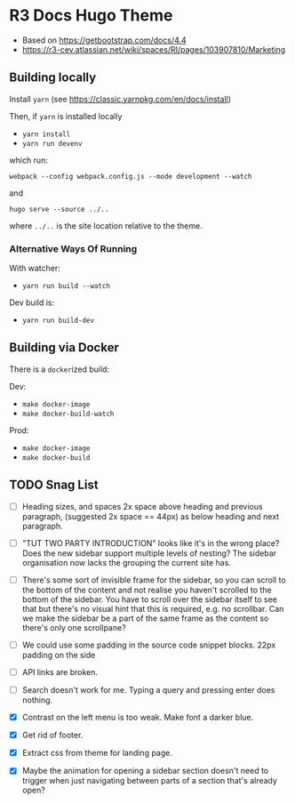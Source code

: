 # R3 Docs Hugo Theme

* Based on https://getbootstrap.com/docs/4.4
* https://r3-cev.atlassian.net/wiki/spaces/RI/pages/103907810/Marketing

## Building locally

Install `yarn` (see https://classic.yarnpkg.com/en/docs/install)

Then, if `yarn` is installed locally

* `yarn install`
* `yarn run devenv`

which run:

```
webpack --config webpack.config.js --mode development --watch
```

and

```
hugo serve --source ../..
```

where `../..` is the site location relative to the theme.

### Alternative Ways Of Running

With watcher:

* `yarn run build --watch`

Dev build is:

* `yarn run build-dev`

## Building via Docker

There is a `docker`ized build:

Dev:

* `make docker-image`
* `make docker-build-watch`

Prod:

* `make docker-image`
* `make docker-build`


## TODO Snag List

- [ ] Heading sizes, and spaces 2x space above heading and previous paragraph, (suggested 2x space == 44px) as below heading and next paragraph.
- [ ] "TUT TWO PARTY INTRODUCTION" looks like it's in the wrong place? Does the new sidebar support multiple levels of nesting? The sidebar organisation now lacks the grouping the current site has.
- [ ] There's some sort of invisible frame for the sidebar, so you can scroll to the bottom of the content and not realise you haven't scrolled to the bottom of the sidebar. You have to scroll over the sidebar itself to see that but there's no visual hint that this is required, e.g. no scrollbar. Can we make the sidebar be a part of the same frame as the content so there's only one scrollpane?
- [ ] We could use some padding in the source code snippet blocks. 22px padding on the side
- [ ] API links are broken.
- [ ] Search doesn't work for me. Typing a query and pressing enter does nothing.

- [x] Contrast on the left menu is too weak. Make font a darker blue.
- [x] Get rid of footer.
- [x] Extract css from theme for landing page.
- [x] Maybe the animation for opening a sidebar section doesn't need to trigger when just navigating between parts of a section that's already open?

